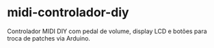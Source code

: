 # midi-controlador-diy
Controlador MIDI DIY com pedal de volume, display LCD e botões para troca de patches via Arduino.

